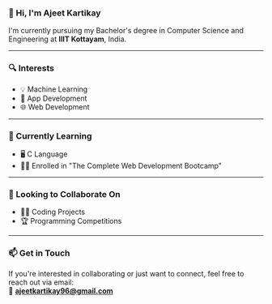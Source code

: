 ### 👋 Hi, I'm Ajeet Kartikay

I'm currently pursuing my Bachelor's degree in Computer Science and Engineering at **IIIT Kottayam**, India.

---

### 🔍 Interests

- 💡 Machine Learning  
- 📱 App Development  
- 🌐 Web Development

---

### 🚀 Currently Learning

- 🖥️ C Language  
- 🧑‍💻 Enrolled in "The Complete Web Development Bootcamp"  

---

### 🤝 Looking to Collaborate On

- 👨‍💻 Coding Projects  
- 🏆 Programming Competitions  

---

### 📫 Get in Touch

If you're interested in collaborating or just want to connect, feel free to reach out via email:  
📧 **ajeetkartikay96@gmail.com**


